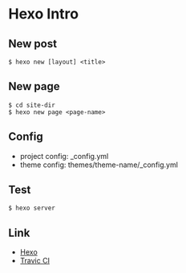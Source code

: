 Hexo Intro
==== 

New post
------------
```
$ hexo new [layout] <title>
```

New page
------------
```
$ cd site-dir
$ hexo new page <page-name>
```

Config
------------
- project config: _config.yml
- theme config: themes/theme-name/_config.yml

Test
------------
```
$ hexo server
```

Link
------------
- [Hexo](https://hexo.io/zh-cn/docs/)
- [Travic CI](https://travis-ci.com/)

